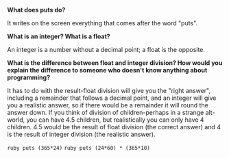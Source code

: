 **What does puts do?**

It writes on the screen everything that comes after the word "puts".


**What is an integer? What is a float?**

An integer is a number without a decimal point; a float is the opposite.


**What is the difference between float and integer division? How would you explain the difference to someone who doesn't know anything about programming?**

It has to do with the result-float division will give you the "right answer", including a remainder that follows a decimal point, and an integer will give you a realistic answer, so if there would be a remainder it will round the answer down.  If you think of division of children-perhaps in a strange alt-world, you can have 4.5 children, but realistically you can only have 4 children.  4.5 would be the result of float division (the correct answer) and 4 is the result of integer division (the realistic answer).


```ruby puts (365*24)```
```ruby puts (24*60) * (365*10)```
